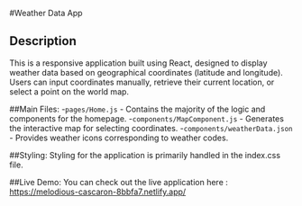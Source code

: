 #Weather Data App
## Description
This is a responsive application built using React, designed to display weather data based on geographical coordinates (latitude and longitude). Users can input coordinates manually, retrieve their current location, or select a point on the world map.

##Main Files:
-`pages/Home.js` - Contains the majority of the logic and components for the homepage.
-`components/MapComponent.js` - Generates the interactive map for selecting coordinates.
-`components/weatherData.json` - Provides weather icons corresponding to weather codes.

##Styling:
Styling for the application is primarily handled in the index.css file.

##Live Demo:
You can check out the live application here : https://melodious-cascaron-8bbfa7.netlify.app/
